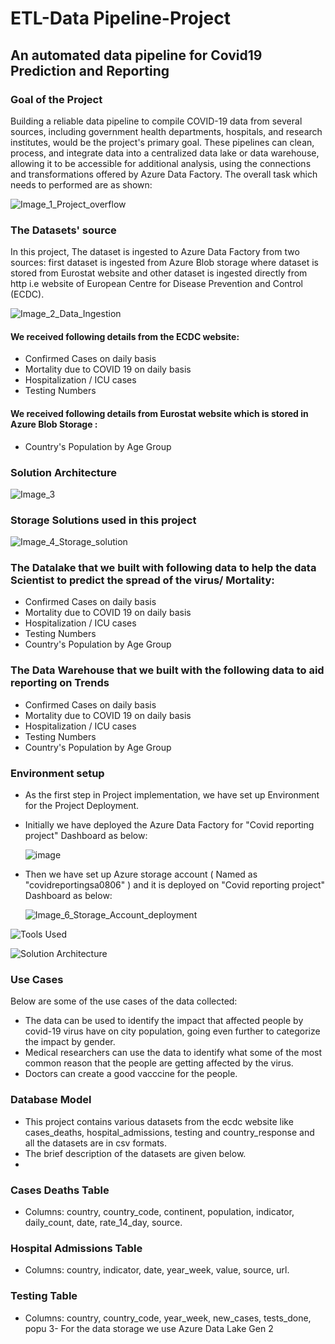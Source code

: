 # ETL-Data Pipeline-Project
## An automated data pipeline for Covid19 Prediction and Reporting

### Goal of the Project
Building a reliable data pipeline to compile COVID-19 data from several sources, including government health departments, hospitals, and research institutes, would be the project's primary goal. These pipelines can clean, process, and integrate data into a centralized data lake or data warehouse, allowing it to be accessible for additional analysis, using the connections and transformations offered by Azure Data Factory. The overall task which needs to performed are as shown:

![Image_1_Project_overflow](https://github.com/rahulingle92/COVID-19-ETL_data_pipeline/assets/44425377/94e0e6b9-118f-4299-841e-654a5f31ceb5)



### The Datasets' source
In this project, The dataset is ingested to Azure Data Factory from two sources: first dataset is ingested from Azure Blob storage where dataset is stored from Eurostat website and other dataset is ingested directly from http i.e website of European Centre for Disease Prevention and Control (ECDC). 

![Image_2_Data_Ingestion](https://github.com/rahulingle92/COVID-19-ETL_data_pipeline/assets/44425377/d9adad45-d4c2-410e-b6bc-869570f564f0)

#### We received following details  from the ECDC  website:
 * Confirmed Cases on daily basis
 * Mortality due to COVID 19 on daily basis
 * Hospitalization / ICU cases
 * Testing Numbers
   
#### We received  following details from Eurostat website which is stored in Azure Blob Storage :
 * Country's Population by Age Group

### Solution Architecture 

![Image_3](https://github.com/rahulingle92/COVID-19-ETL_data_pipeline/assets/44425377/3da3bd9f-6af5-44a4-8483-2739296fa938)

### Storage Solutions used in this project

![Image_4_Storage_solution](https://github.com/rahulingle92/COVID-19-ETL_data_pipeline/assets/44425377/8b70aa2a-352f-4c28-8dac-a73a13c5fae6)



### The Datalake that we built with following data to help the data Scientist to predict the spread of the virus/ Mortality:
 * Confirmed Cases on daily basis
 * Mortality due to COVID 19 on daily basis
 * Hospitalization / ICU cases
 * Testing Numbers
 * Country's Population by Age Group
### The Data Warehouse that we built with the following data to aid reporting on Trends
 * Confirmed Cases on daily basis
 * Mortality due to COVID 19 on daily basis
 * Hospitalization / ICU cases
 * Testing Numbers
 * Country's Population by Age Group

### Environment setup
 * As the first step in Project implementation, we have set up Environment for the Project Deployment.
 * Initially we have deployed the Azure Data Factory for "Covid reporting project" Dashboard as below:

   ![image](https://github.com/rahulingle92/COVID-19-ETL_data_pipeline/assets/44425377/cd4925b1-de05-45d3-a95b-a154f586f02b)

* Then we have set up Azure storage account ( Named as "covidreportingsa0806" ) and it is deployed on "Covid reporting project" Dashboard as below:

  ![Image_6_Storage_Account_deployment](https://github.com/rahulingle92/COVID-19-ETL_data_pipeline/assets/44425377/429fabf7-1593-4d7b-bb54-dbdf12730f0b)


 
   
![Tools Used](https://github.com/rahulingle92/COVID-19-ETL_data_pipeline/assets/44425377/eb9c40aa-5617-41c9-987e-b3ff71d239ed)

![Solution Architecture](https://github.com/rahulingle92/COVID-19-ETL_data_pipeline/assets/44425377/088e9576-68a7-49a3-9972-09332e99ce76)

### Use Cases
Below are some of the use cases of the data collected:
- The data can be used to identify the impact that affected people by covid-19 virus have on city population, going even further to categorize the impact by gender.
- Medical researchers can use the data to identify what some of the most common reason that the people are getting affected by the virus.
- Doctors can create a good vacccine for the people.

### Database Model
- This project contains various datasets from the ecdc website like cases_deaths, hospital_admissions, testing and country_response and all the datasets are in csv formats.
- The brief description of the datasets are given below.
- 
### Cases Deaths Table

- Columns: country, country_code, continent, population, indicator, daily_count, date, rate_14_day, source.

### Hospital Admissions Table

- Columns: country, indicator, date, year_week, value, source, url.

### Testing Table

- Columns: country, country_code, year_week, new_cases, tests_done, popu
3- For the data storage we use Azure Data Lake Gen 2
